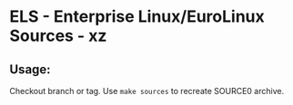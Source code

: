 # ELS - Enterprise Linux/EuroLinux Sources - xz
 
## Usage:
  Checkout branch or tag. Use `make sources` to recreate  SOURCE0 archive.
